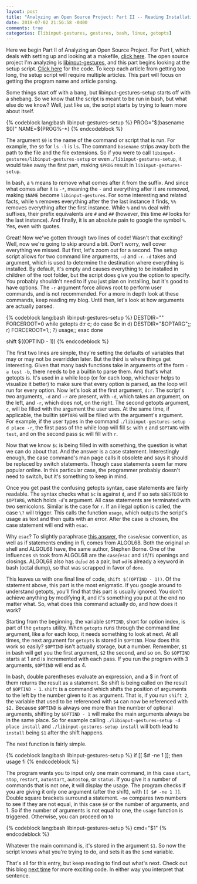 ```yaml
---
layout: post
title: "Analyzing an Open Source Project: Part II -- Reading Installation Script Arguments"
date: 2019-07-02 21:56:58 -0400
comments: true
categories: [libinput-gestures, gestures, bash, linux, getopts]
---
```

Here we begin Part II of Analyzing an Open Source Project. For Part I, which deals with setting up and looking at a makefile, [click here](/blog/2019/06/22/how-do-linux-gestures-work-part-i-before-you-install/). The open source project I'm analyzing is [libinput-gestures](https://github.com/bulletmark/libinput-gestures), and this part begins looking at the setup script. [Click here](https://github.com/bulletmark/libinput-gestures/blob/master/libinput-gestures-setup) for the code. To keep each article from getting too long, the setup script will require multiple articles. This part will focus on getting the program name and article parsing.

Some things start off with a bang, but libinput-gestures-setup starts off with a shebang. So we know that the script is meant to be run in bash, but what else do we know? Well, just like us, the script starts by trying to learn more about itself.

{% codeblock lang:bash libinput-gestures-setup %}
PROG="$(basename $0)"
NAME=${PROG%-*}
{% endcodeblock %}

The argument `$0` is the name of the command or script that is run. For example, the `$0` for `ls -l` is `ls`. The command `basename` strips away both the path to the file and the file extensions. So if you were to call `libinput-gestures/libinput-gestures-setup` or even .`/libinput-gestures-setup`, it would take away the first part, making `$PROG` result in `libinput-gestures-setup`.

In bash, a `%` means to remove what comes after it from the suffix. And since what comes after it is `-*`, meaning the `-` and everything after it are removed, making `$NAME` become `libinput-gestures`. For some interesting and related facts, while `%` removes everything after the the last instance it finds, `%%` removes everything after the first instance. While `%` and `%%` deal with suffixes, their prefix equivalents are `#` and `##` (however, this time `##` looks for the last instance). And finally, it is an absolute pain to google the symbol `%`. Yes, even with quotes.

Great! Now we've gotten through two lines of code! Wasn't that exciting? Well, now we're going to skip around a bit. Don't worry, well cover everything we missed. But first, let's zoom out for a second. The setup script allows for two command line arguments, `-d` and `-r`. `-d` takes and argument, which is used to determine the destination where everything is installed. By default, it's empty and causes everything to be installed in children of the root folder, but the script does give you the option to specify. You probably shouldn't need to if you just plan on installing, but it's good to have options. The `-r` argument force allows root to perform user commands, and is not recommended. For a more in depth look at these commands, keep reading my blog. Until then, let's look at how arguments are actually parsed.

{% codeblock lang:bash libinput-gestures-setup %}
DESTDIR=""
FORCEROOT=0
while getopts d:r c; do
    case $c in
    d) DESTDIR="$OPTARG";;
    r) FORCEROOT=1;;
    \?) usage;;
    esac
done

shift $((OPTIND - 1))
{% endcodeblock %}

The first two lines are simple, they're setting the defaults of variables that may or may not be overridden later. But the third is where things get interesting. Given that many bash functions take in arguments of the form `-a test -b`, there needs to be a builtin to parse them. And that's what getopts is. It's used in a while loop (or for each loop, whichever helps to visualize it better) to make sure that every option is parsed, as the loop will run for every option. Now let's look at the first argument, `d:r`. The script's two arguments, `-d` and `-r` are present, with `-d`, which takes an argument, on the left, and `-r`, which does not, on the right. The second getopts argument, `c`, will be filled with the argument the user uses. At the same time, if applicable, the builtin `$OPTARG` will be filled with the argument's argument. For example, if the user types in the command `./libinput-gestures-setup -d place -r`, the first pass of the while loop will fill `$c` with `d` and `$OPTARG` with `test`, and on the second pass `$c` will fill with `r`.

Now that we know `$c` is being filled in with something, the question is what we can do about that. And the answer is a case statement. Interestingly enough, the case command's man page calls it obsolete and says it should be replaced by switch statements. Though case statements seem far more popular online. In this particular case, the programmer probably doesn't need to switch, but it's something to keep in mind.

Once you get past the confusing getopts syntax, case statements are fairly readable. The syntax checks what `$c` is against `d`, and if so sets `$DESTDIR` to `$OPTARG`, which holds `-d`'s argument. All case statements are terminated with two semicolons. Similar is the case for `r`. If an illegal option is called, the case `\?` will trigger. This calls the function `usage`, which outputs the script's usage as text and then quits with an error. After the case is chosen, the case statement will end with `esac`.

Why `esac`? To slightly paraphrase [this answer](https://unix.stackexchange.com/a/256175), the `case`/`esac` convention, as well as if statements ending in fi, comes from ALGOL68. Both the original `sh` shell and ALGOL68 have, the same author, Stephen Borne. One of the influences `sh` took from ALGOL68 are the `case`/`esac` and `if`/`fi` openings and closings. ALGOL68 also has `do`/`od` as a pair, but `od` is already a keyword in bash (octal dump), so that was scrapped in favor of `done`.

This leaves us with one final line of code, `shift $((OPTIND - 1))`. Of the statement above, this part is the most enigmatic. If you google around to understand getopts, you'll find that this part is usually ignored. You don't achieve anything by modifying it, and it's something you put at the end no matter what. So, what does this command actually do, and how does it work?

Starting from the beginning, the variable `$OPTIND`, short for option index, is part of the `getopts` utility. When `getopts` runs through the command line argument, like a for each loop, it needs something to look at next. At all times, the next argument for `getopts` is stored in `$OPTIND`. How does this work so easily? `$OPTIND` isn't actually storage, but a number. Remember, `$1` in bash will get you the first argument, `$2` the second, and so on. So `$OPTIND` starts at 1 and is incremented with each pass. If you run the program with 3 arguments, `$OPTIND` will end as 4.

In bash, double parentheses evaluate an expression, and a $ in front of them returns the result as a statement. So shift is being called on the result of `$OPTIND - 1`. `shift` is a command which shifts the position of arguments to the left by the number given to it as argument. That is, if you run `shift 2`, the variable that used to be referenced with `$4` can now be referenced with `$2.` Because `$OPTIND` is always one more than the number of optional arguments, shifting by `$OPTIND - 1` will make the main arguments always be in the same place. So for example calling `./libinput-gestures-setup -d place install` and `./libinput-gestures-setup install` will both lead to `install` being `$1` after the shift happens.

The next function is fairly simple.

{% codeblock lang:bash libinput-gestures-setup %}
if [[ $# -ne 1 ]]; then
    usage
fi
{% endcodeblock %}

The program wants you to input only one main command, in this case `start`, `stop`, `restart`, `autostart`, `autostop`, or `status`. If you give it a number of commands that is not one, it will display the usage. The program checks if you are giving it only one argument (after the shift), with `[[ $# -ne 1 ]]`. Double square brackets surround a statement. `-ne` compares two numbers to see if they are not equal, in this case `$#` or the number of arguments, and 1. So if the number of arguments is not equal to one, the `usage` function is triggered. Otherwise, you can proceed on to

{% codeblock lang:bash libinput-gestures-setup %}
cmd="$1"
{% endcodeblock %}

Whatever the main command is, it's stored in the argument `$1`. So now the script knows what you're trying to do, and sets it as the `$cmd` variable.

That's all for this entry, but keep reading to find out what's next. Check out this blog [next time](/blog/2019/07/24/analyzing-an-open-source-project-part-iii-if-statements/) for more exciting code. In either way you interpret that sentence.
